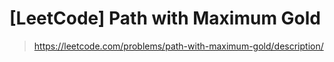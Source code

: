 # [LeetCode] Path with Maximum Gold

> https://leetcode.com/problems/path-with-maximum-gold/description/
